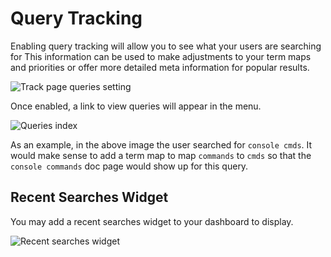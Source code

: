 # Query Tracking

Enabling query tracking will allow you to see what your users are searching for
This information can be used to make adjustments to your term maps and
priorities or offer more detailed meta information for popular results.

<img src="https://xorb.dev/content/track-page-queries.png" alt="Track page queries setting">

Once enabled, a link to view queries will appear in the menu.

<img src="https://xorb.dev/content/queries.png" alt="Queries index">

As an example, in the above image the user searched for `console cmds`.
It would make sense to add a term map to map `commands` to `cmds` so that the
`console commands` doc page would show up for this query.

## Recent Searches Widget

You may add a recent searches widget to your dashboard to display.

<img src="https://xorb.dev/content/recent-searches-widget.png" alt="Recent searches widget">
